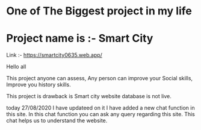 # One of The Biggest project in my life

# Project name is :- Smart City

Link :- https://smartcity0635.web.app/

Hello all

This project anyone can assess, Any person can improve your Social skills, Improve you history skills.

This project is drawback is 
    Smart city website database is not live.

today 27/08/2020 I have updateed on it 
              I have added a new chat function in this site. 
              In this chat function you can ask any query regarding this site. 
              This chat helps us to understand the website.
